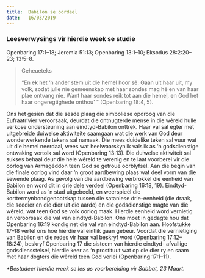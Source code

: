```yaml
---
title:  Babilon se oordeel
date:   16/03/2019
---
```


### Leesverwysings vir hierdie week se studie
Openbaring 17:1–18; Jeremia 51:13; Openbaring 13:1–10; Eksodus 28:2:20–23; 13:5–8. 

> <p>Geheueteks</p> 
> “En ek het ‘n ander stem uit die hemel hoor sê: Gaan uit haar uit, my volk, sodat julle nie gemeenskap met haar sondes mag hê en van haar plae ontvang nie. Want haar sondes reik tot aan die hemel, en God het haar ongeregtighede onthou’ ” (Openbaring 18:4, 5).

Ons het gesien dat die sesde plaag die simboliese opdroog van die Eufraatrivier veroorsaak, deurdat die ontnugterde mense in die wêreld hulle verkose ondersteuning aan eindtyd-Babilon onttrek. Haar val sal egter met uitgebreide duiwelse aktiwiteite saamgaan wat die werk van God deur wonderwerkende tekens sal namaak. Die mees duidelike teken sal vuur wat uit die hemel neerdaal, wees wat heelwaarskynlik valslik as ‘n godsdienstige ontwaking vertolk sal word (Openbaring 13:13). Die duiwelse aktiwiteit sal sukses behaal deur die hele wêreld te verenig en te laat voorberei vir die oorlog van Armagéddon teen God se getroue oorblyfsel. Aan die begin van die finale oorlog vind daar ‘n groot aardbewing plaas wat deel vorm van die sewende plaag. As gevolg van die aardbewing verbrokkel die eenheid van Babilon en word dit in drie dele verdeel (Openbaring 16:18, 19). Eindtyd-Babilon word as ‘n stad uitgebeeld, en weerspieël die korttermynbondgenootskap tussen die sataniese drie-eenheid (die draak, die seedier en die dier uit die aarde) en die godsdienstige magte van die wêreld, wat teen God se volk oorlog maak. Hierdie eenheid word vernietig en veroorsaak die val van eindtyd-Babilon. Ons moet in gedagte hou dat Openbaring 16:19 kondig net die val van eindtyd-Babilon aan. Hoofstukke 17–18 vertel ons hoe hierdie val eintlik gaan gebeur. Voordat die vernietiging van Babilon en die redes vir haar val beskryf word (Openbaring 17:12–18:24), beskryf Openbaring 17 die sisteem van hierdie eindtyd- afvallige godsdiensstelsel, hierdie keer as ‘n prostituut wat op die dier ry en saam met haar dogters die wêreld teen God verlei (Openbaring 17:1–11). 

_*Bestudeer hierdie week se les as voorbereiding vir Sabbat, 23 Maart._